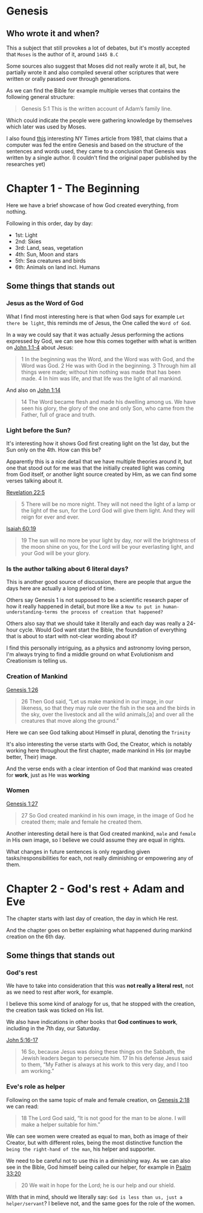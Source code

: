 # Genesis

## Who wrote it and when?

This a subject that still provokes a lot of debates, but it's mostly accepted that `Moses` is the author of it, around `1445 B.C`

Some sources also suggest that Moses did not really wrote it all, but, he partially wrote it and also compiled several other scriptures that were written or orally passed over through generations.

As we can find the Bible for example multiple verses that contains the following general structure:
> Genesis 5:1 This is the written account of Adam’s family line.

Which could indicate the people were gathering knowledge by themselves which later was used by Moses.

I also found [this](https://www.nytimes.com/1981/11/08/world/computer-points-to-single-author-for-genesis.html) interesting NY Times article from 1981, that claims that a computer was fed the entire Genesis and based on the structure of the sentences and words used, they came to a conclusion that Genesis was written by a single author.
(I couldn't find the original paper published by the researches yet)


# Chapter 1 - The Beginning

Here we have a brief showcase of how God created everything, from nothing.

Following in this order, day by day:

* 1st: Light
* 2nd: Skies
* 3rd: Land, seas, vegetation
* 4th: Sun, Moon and stars
* 5th: Sea creatures and birds
* 6th: Animals on land incl. Humans

## Some things that stands out

### Jesus as the Word of God

What I find most interesting here is that when God says for example `Let there be light`, this reminds me of Jesus, the One called the `Word of God`.

In a way we could say that it was actually Jesus performing the actions expressed by God, we can see how this comes together with what is written on [John 1:1-4](https://www.biblegateway.com/passage/?search=John+1%3A1-4&version=NIV) about Jesus:

> 1 In the beginning was the Word, and the Word was with God, and the Word was God. 2 He was with God in the beginning. 3 Through him all things were made; without him nothing was made that has been made. 4 In him was life, and that life was the light of all mankind.

And also on [John 1:14](https://www.biblegateway.com/passage/?search=John+1%3A14&version=NIV)

> 14 The Word became flesh and made his dwelling among us. We have seen his glory, the glory of the one and only Son, who came from the Father, full of grace and truth.


### Light before the Sun?

It's interesting how it shows God first creating light on the 1st day, but the Sun only on the 4th. How can this be?

Apparently this is a nice detail that we have multiple theories around it, but one that stood out for me was that the initially created light was coming from God itself, or another light source created by Him, as we can find some verses talking about it.

[Revelation 22:5](https://www.biblegateway.com/passage/?search=Revelation+22%3A5&version=NIV)
> 5 There will be no more night. They will not need the light of a lamp or the light of the sun, for the Lord God will give them light. And they will reign for ever and ever.

[Isaiah 60:19](https://www.biblegateway.com/passage/?search=Isaiah+60%3A19&version=NIV)
> 19 The sun will no more be your light by day,
    nor will the brightness of the moon shine on you,
    for the Lord will be your everlasting light,
    and your God will be your glory.

### Is the author talking about 6 literal days?

This is another good source of discussion, there are people that argue the days here are actually a long period of time.

Others say Genesis 1 is not supposed to be a scientific research paper of how it really happened in detail, but more like a `How to put in human-understanding-terms the process of creation that happened?`

Others also say that we should take it literally and each day was really a 24-hour cycle. Would God want start the Bible, the foundation of everything that is about to start with not-clear wording about it?

I find this personally intriguing, as a physics and astronomy loving person, I'm always trying to find a middle ground on what Evolutionism and Creationism is telling us.

### Creation of Mankind

[Genesis 1:26](https://www.biblegateway.com/passage/?search=Genesis+1%3A26&version=NIV)
>26 Then God said, “Let us make mankind in our image, in our likeness, so that they may rule over the fish in the sea and the birds in the sky, over the livestock and all the wild animals,[a] and over all the creatures that move along the ground.”

Here we can see God talking about Himself in plural, denoting the `Trinity`

It's also interesting the verse starts with God, the Creator, which is notably working here throughout the first chapter, made mankind in His (or maybe better, Their) image.

And the verse ends with a clear intention of God that mankind was created for **work**, just as He was **working**

### Women

[Genesis 1:27](https://www.biblegateway.com/passage/?search=Genesis+1%3A27&version=NIV)

>27 So God created mankind in his own image,
    in the image of God he created them;
    male and female he created them.

Another interesting detail here is that God created mankind, `male` and `female` in His own image, so I believe we could assume they are equal in rights.

What changes in future sentences is only regarding given tasks/responsibilities for each, not really diminishing or empowering any of them.

# Chapter 2 - God's rest + Adam and Eve

The chapter starts with last day of creation, the day in which He rest.

And the chapter goes on better explaining what happened during mankind creation on the 6th day.

## Some things that stands out

### God's rest

We have to take into consideration that this was **not really a literal rest**, not as we need to rest after work, for example.
 
I believe this some kind of analogy for us, that he stopped with the creation, the creation task was ticked on His list.

We also have indications in other books that **God continues to work**, including in the 7th day, our Saturday.

[John 5:16-17](https://www.biblegateway.com/passage/?search=John+5%3A16-17&version=NIV)

> 16 So, because Jesus was doing these things on the Sabbath, the Jewish leaders began to persecute him. 17 In his defense Jesus said to them, “My Father is always at his work to this very day, and I too am working.”

### Eve's role as helper

Following on the same topic of male and female creation, on [Genesis 2:18](https://www.biblegateway.com/passage/?search=Genesis+2%3A18&version=NIV) we can read:

> 18 The Lord God said, “It is not good for the man to be alone. I will make a helper suitable for him.”

We can see women were created as equal to man, both as image of their Creator, but with different roles, being the most distinctive function the `being the right-hand of the man`, his helper and supporter.

We need to be careful not to use this in a diminishing way.
As we can also see in the Bible, God himself being called our helper, for example in [Psalm 33:20](https://www.biblegateway.com/passage/?search=Ps+33%3A20&version=NIV)

>20 We wait in hope for the Lord;
    he is our help and our shield.

With that in mind, should we literally say: `God is less than us, just a helper/servant`? I believe not, and the same goes for the role of the women.